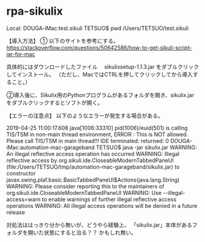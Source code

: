 # rpa-sikulix

Local:
DOUGA-iMac:test.sikuli TETSUO$ pwd
/Users/TETSUO/test.sikuli

【導入方法】
① 以下のサイトを参考にする。
https://stackoverflow.com/questions/50642586/how-to-get-sikuli-script-jar-for-mac

具体的にはダウンロードしたファイル　 sikulixsetup-1.1.3.jar
をダブルクリックしてインストール。
（ただし、MacではCTRLを押してクリックしてから導入すること。）

②導入後に、Sikulix用のPythonプログラムがあるフォルダを開き、sikulix.jar　をダブルクリックするとソフトが開く。

【エラーの注意点】
以下のようなエラーが発生する場合がある。

2019-04-25 11:00:17.608 java[1006:33310] pid(1006)/euid(501) is calling TIS/TSM in non-main thread environment, ERROR : This is NOT allowed. Please call TIS/TSM in main thread!!!
IDE terminated: returned: 0
DOUGA-iMac:automation-mac-garageband TETSUO$ java -jar sikulix.jar
WARNING: An illegal reflective access operation has occurred
WARNING: Illegal reflective access by org.sikuli.ide.CloseableModernTabbedPaneUI (file:/Users/TETSUO/tmp/automation-mac-garageband/sikulix.jar) to constructor javax.swing.plaf.basic.BasicTabbedPaneUI$Actions(java.lang.String)
WARNING: Please consider reporting this to the maintainers of org.sikuli.ide.CloseableModernTabbedPaneUI
WARNING: Use --illegal-access=warn to enable warnings of further illegal reflective access operations
WARNING: All illegal access operations will be denied in a future release

対処法ははっきり分から無いが、どうやら経験上、
「sikulix.jar」本体があるフォルダを開いた状態にすると治る？？
かもしれ無い。
